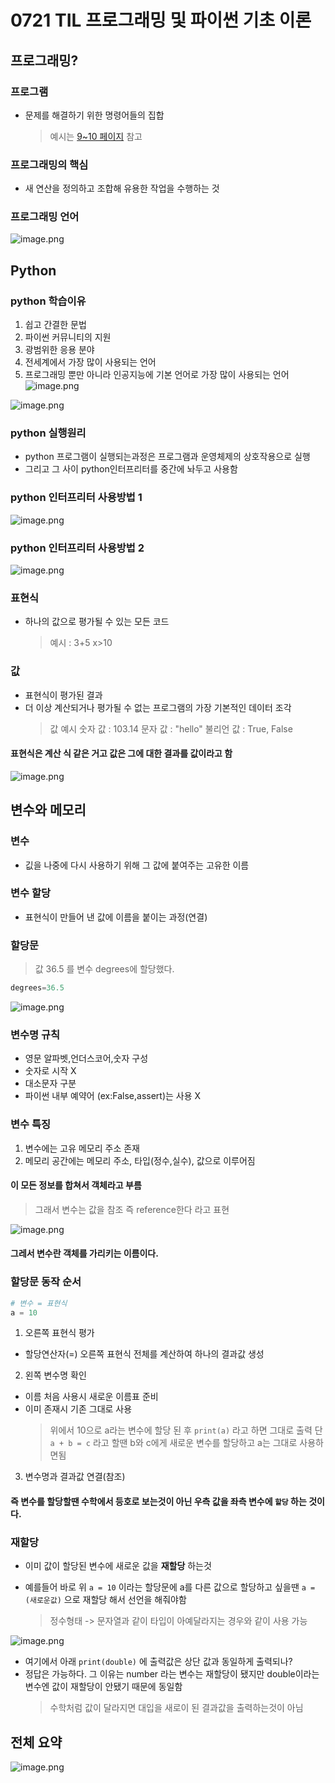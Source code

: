 # 0721 TIL 프로그래밍 및 파이썬 기초 이론

## 프로그래밍?

### 프로그램

- 문제를 해결하기 위한 명령어들의 집합
  > 예시는 [9~10 페이지](https://edu.ssafy.com/data/upload_files/crossUpload/openLrn/ebook/unzip/A2025071513570186100/index.html) 참고

### 프로그래밍의 핵심

- 새 연산을 정의하고 조합해 유용한 작업을 수행하는 것

### 프로그래밍 언어

![image.png](/2025.07/summation/3weeks/0721/0721_images/image.png)

## Python

### python 학습이유

1. 쉽고 간결한 문법
2. 파이썬 커뮤니티의 지원
3. 광범위한 응용 분야
4. 전세계에서 가장 많이 사용되는 언어
5. 프로그래밍 뿐만 아니라 인공지능에 기본 언어로 가장 많이 사용되는 언어
   ![image.png](/2025.07/summation/3weeks/0721/0721_images/image-1.png)

![image.png](/2025.07/summation/3weeks/0721/0721_images/image-2.png)

### python 실행원리

- python 프로그램이 실행되는과정은 프로그램과 운영체제의 상호작용으로 실행
- 그리고 그 사이 python인터프리터를 중간에 놔두고 사용함

### python 인터프리터 사용방법 1

![image.png](/2025.07/summation/3weeks/0721/0721_images/image-3.png)

### python 인터프리터 사용방법 2

![image.png](/2025.07/summation/3weeks/0721/0721_images/image-4.png)

### 표현식

- 하나의 값으로 평가될 수 있는 모든 코드
  > 예시 : 3+5 x>10

### 값

- 표현식이 평가된 결과
- 더 이상 계산되거나 평가될 수 없는 프로그램의 가장 기본적인 데이터 조각
  > 값 예시
  > 숫자 값 : 103.14
  > 문자 값 : "hello"
  > 불리언 값 : True, False

#### 표현식은 계산 식 같은 거고 값은 그에 대한 결과를 값이라고 함

![image.png](/2025.07/summation/3weeks/0721/0721_images/image-5.png)

## 변수와 메모리

### 변수

- 깂을 나중에 다시 사용하기 위해 그 값에 붙여주는 고유한 이름

### 변수 할당

- 표현식이 만들어 낸 값에 이름을 붙이는 과정(연결)

### 할당문

> 값 36.5 를 변수 degrees에 할당했다.

```python
degrees=36.5
```

![image.png](/2025.07/summation/3weeks/0721/0721_images/image-6.png)

### 변수명 규칙

- 영문 알파벳,언더스코어,숫자 구성
- 숫자로 시작 X
- 대소문자 구분
- 파이썬 내부 예약어 (ex:False,assert)는 사용 X

### 변수 특징

1. 변수에는 고유 메모리 주소 존재
2. 메모리 공간에는 메모리 주소, 타입(정수,실수), 값으로 이루어짐

#### 이 모든 정보를 합쳐서 객체라고 부름

> 그래서 변수는 값을 참조 즉 reference한다 라고 표현

![image.png](/2025.07/summation/3weeks/0721/0721_images/image-7.png)

#### 그레서 변수란 객체를 가리키는 이름이다.

### 할당문 동작 순서

```python
# 변수 = 표현식
a = 10
```

1. 오른쪽 표현식 평가

- 할당연산자(=) 오른쪽 표현식 전체를 계산하여 하나의 결과값 생성

2. 왼쪽 변수명 확인

- 이름 처음 사용시 새로운 이름표 준비
- 이미 존재시 기존 그대로 사용
  > 위에서 10으로 a라는 변수에 할당 된 후 `print(a)` 라고 하면 그대로 출력
  > 단 `a + b = c` 라고 할땐 b와 c에게 새로운 변수를 할당하고 a는 그대로 사용하면됨

3. 변수명과 결과값 연결(참조)

#### 즉 변수를 할당할땐 수학에서 등호로 보는것이 아닌 우측 값을 좌측 변수에 `할당` 하는 것이다.

### 재할당

- 이미 값이 할당된 변수에 새로운 값을 **재할당** 하는것

- 예를들어 바로 위 `a = 10` 이라는 할당문에 a를 다른 값으로 할당하고 싶을땐 `a = (새로운값)` 으로 재할당 해서 선언을 해줘야함
  > 정수형태 -> 문자열과 같이 타입이 아예달라지는 경우와 같이 사용 가능

![image.png](/2025.07/summation/3weeks/0721/0721_images/image-8.png)

- 여기에서 아래 `print(double)` 에 출력값은 상단 값과 동일하게 출력되나?
- 정답은 가능하다. 그 이유는 number 라는 변수는 재할당이 됐지만 double이라는 변수엔 값이 재할당이 안됐기 때문에 동일함
  > 수학처럼 값이 달라지면 대입을 새로이 된 결과값을 출력하는것이 아님

## 전체 요약

![image.png](/2025.07/summation/3weeks/0721/0721_images/image-9.png)
